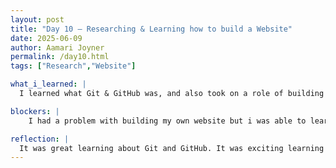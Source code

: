 ```yaml
---
layout: post
title: "Day 10 – Researching & Learning how to build a Website"
date: 2025-06-09
author: Aamari Joyner
permalink: /day10.html
tags: ["Research","Website"]

what_i_learned: |
  I learned what Git & GitHub was, and also took on a role of building my own website. I didn't understand what repositories were and how these tools are used but I'm slowly understanding.

blockers: |
    I had a problem with building my own website but i was able to learn and figure it out .

reflection: |
  It was great learning about Git and GitHub. It was exciting learning something new because I've never heard of this these types of tools.Therefore its exciting getting to know a new thing.
---
```

